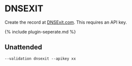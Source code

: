 ---
---
# DNSEXIT
Create the record at [DNSExit.com](https://dnsexit.com/). This requires an API key.

{% include plugin-seperate.md %}

## Unattended 
`--validation dnsexit --apikey xx`
